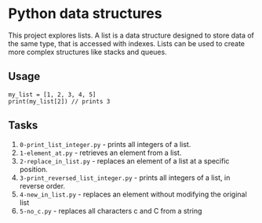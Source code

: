 # Python data structures
This project explores lists. A list is a data structure designed to store data of the same type, that is accessed with indexes. Lists can be used to create more complex structures like stacks and queues.

## Usage
```
my_list = [1, 2, 3, 4, 5]
print(my_list[2]) // prints 3
```

## Tasks
1. `0-print_list_integer.py` - prints all integers of a list.
2. `1-element_at.py` - retrieves an element from a list.
3. `2-replace_in_list.py` - replaces an element of a list at a specific position.
4. `3-print_reversed_list_integer.py` - prints all integers of a list, in reverse order.
5. `4-new_in_list.py` - replaces an element without modifying the original list
6. `5-no_c.py` - replaces all characters c and C from a string

